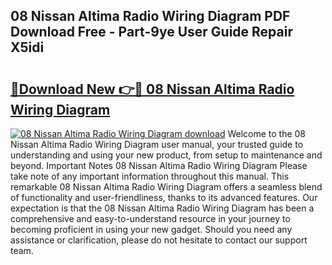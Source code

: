 ## 08 Nissan Altima Radio Wiring Diagram PDF Download Free - Part-9ye User Guide Repair X5idi

# <h2><a href="http://dfmb98i.blite.top/?on=08+Nissan+Altima+Radio+Wiring+Diagram">🔗Download New 👉🔴 08 Nissan Altima Radio Wiring Diagram</a></h2>

[![08 Nissan Altima Radio Wiring Diagram download](https://i.imgur.com/lujVjoI.png)](http://dfmb98i.blite.top/?on=08+Nissan+Altima+Radio+Wiring+Diagram)
Welcome to the 08 Nissan Altima Radio Wiring Diagram user manual, your trusted guide to understanding and using your new product, from setup to maintenance and beyond. Important Notes 08 Nissan Altima Radio Wiring Diagram Please take note of any important information throughout this manual. This remarkable 08 Nissan Altima Radio Wiring Diagram offers a seamless blend of functionality and user-friendliness, thanks to its advanced features. Our expectation is that the 08 Nissan Altima Radio Wiring Diagram has been a comprehensive and easy-to-understand resource in your journey to becoming proficient in using your new gadget. Should you need any assistance or clarification, please do not hesitate to contact our support team.
